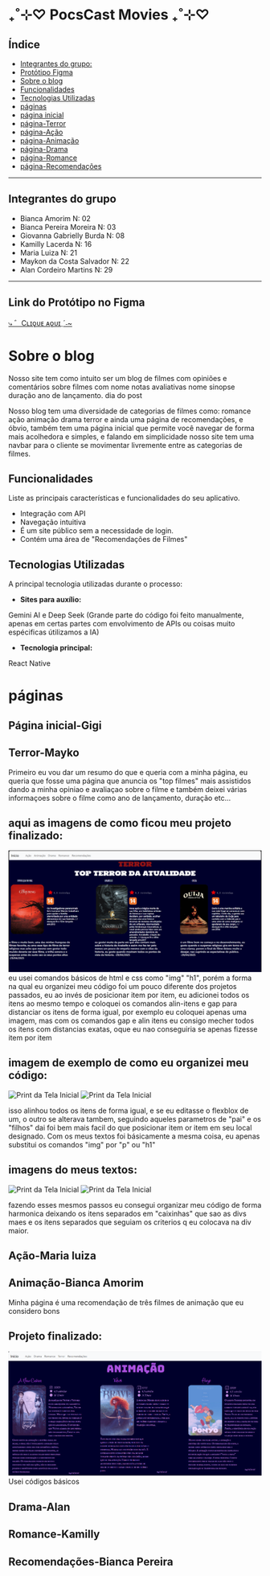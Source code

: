 #  ₊˚⊹♡ PocsCast Movies ₊˚⊹♡
## Índice
 



- [Integrantes do grupo:](#integrantes-do-grupo)
- [Protótipo Figma](#link-do-protótipo-no-figma)
- [Sobre o blog](#sobre-o-blog)
- [Funcionalidades](#funcionalidades)
- [Tecnologias Utilizadas](#tecnologias-utilizadas)
- [páginas](#páginas)
- [página inicial](#página-inicial-gigi)
- [página-Terror](#terror-mayko)
- [página-Ação](#ação-maria-luiza)
- [página-Animação](#animação-bianca-amorim)
- [página-Drama](#drama-alan)
- [página-Romance](#romance-kamilly)
- [página-Recomendações](#recomendações-bianca-pereira)



---
## Integrantes do grupo

* Bianca Amorim N: 02
* Bianca Pereira Moreira N: 03
* Giovanna Gabrielly Burda N: 08
* Kamilly Lacerda N: 16
* Maria Luiza N: 21
* Maykon da Costa Salvador N: 22
* Alan Cordeiro Martins N: 29    

---

## Link do Protótipo no Figma 
[⤷ ゛Cʟɪǫᴜᴇ ᴀǫᴜɪˎˊ˗~](https://www.figma.com/design/tRbJEQ7SvRJcazsnI3eTdk/mobile?node-id=0-1&p=f&t=W1xWM0LvMVcoPL9y-0)

# Sobre o blog
Nosso site tem como intuito ser um blog de filmes com opiniões e comentários sobre filmes com
 nome
 notas avaliativas
 nome
 sinopse
 duração
 ano de lançamento. 
dia do post 

Nosso blog tem uma diversidade de categorias de filmes como:
romance 
ação
animação
drama
terror
e ainda uma página de recomendações, e óbvio, também tem uma página inicial que permite você navegar de forma mais acolhedora e simples, e falando em simplicidade nosso site tem uma navbar para o cliente se movimentar livremente entre as categorias de filmes.

## Funcionalidades

Liste as principais características e funcionalidades do seu aplicativo.

* Integração com API 
* Navegação intuitiva 
* É um site público sem a necessidade de login.
* Contém uma área de "Recomendações de Filmes"


## Tecnologias Utilizadas 

 A principal tecnologia utilizadas durante o processo:

* **Sites para auxílio:** 
 
Gemini  AI e 
 Deep Seek
(Grande parte do código foi feito manualmente, apenas em certas partes com envolvimento de APIs ou coisas muito espécificas útilizamos a IA)
* **Tecnologia principal:** 

React Native
# páginas

## Página inicial-Gigi

## Terror-Mayko
Primeiro eu vou dar um resumo do que e queria com a minha página, eu queria que fosse uma página que anuncia os "top filmes" mais assistidos dando a minha opiniao e avaliaçao sobre o filme e também deixei várias informaçoes sobre o filme como ano de lançamento, duração etc...
## aqui as imagens de como ficou meu projeto finalizado:
![Print da Tela Inicial ](./pages/mayko's%20page/assets-mayko/ppppppp.png)
 eu usei comandos básicos de html e css como "img" "h1", porém a forma na qual eu organizei meu código foi um pouco diferente dos projetos passados, eu ao invés de posicionar item por item, eu adicionei todos os itens ao mesmo tempo e coloquei os comandos alin-itens e gap para distanciar os itens de forma igual, por exemplo eu coloquei apenas uma imagem, mas com os comandos gap e alin itens eu consigo mecher todos os itens com distancias exatas, oque eu nao conseguiria se apenas fizesse item por item
 ## imagem de exemplo de como eu organizei meu código:
 ![Print da Tela Inicial ](./pages/mayko's%20page/assets-mayko/código1.png)
  ![Print da Tela Inicial ](./pages/mayko's%20page/assets-mayko/código2.png)

isso alinhou todos os itens de forma igual, e se eu editasse o flexblox de um, o outro se alterava tambem, seguindo aqueles parametros de "pai" e os "filhos" dai foi bem mais facil do que posicionar item or item em seu local designado.
Com os meus textos foi básicamente a mesma coisa, eu apenas substitui os comandos "img" por "p" ou "h1"
## imagens do meus textos:
 ![Print da Tela Inicial ](./pages/mayko's%20page/assets-mayko/código3.png)
 ![Print da Tela Inicial ](./pages/mayko's%20page/assets-mayko/código4.png)
 
 fazendo esses mesmos passos eu consegui organizar meu código de forma harmonica deixando os itens separados em "caixinhas" que sao as divs maes e os itens separados que seguiam os criterios q eu colocava na div maior.
## Ação-Maria luiza
 
 ## Animação-Bianca Amorim
Minha página é uma recomendação de três filmes de animação que eu considero bons
## Projeto finalizado:
![Print da Tela Inicial ](./pages/page%203%20Bianca-a/assets-bianca-a/site%20web%20bianca-a.png)
Usei códigos básicos

 ## Drama-Alan

 ## Romance-Kamilly

## Recomendações-Bianca Pereira









